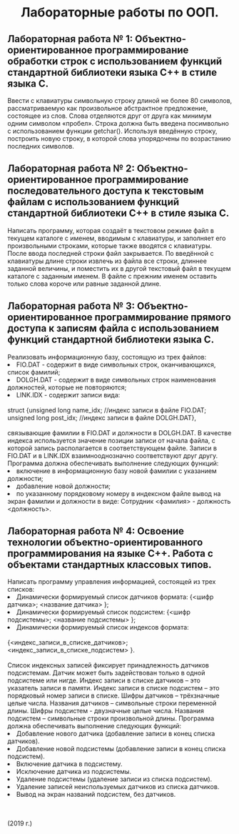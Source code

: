 <h1 align="center">Лабораторные работы по ООП.</h1>
<h2>Лабораторная работа № 1: Объектно-ориентированное программирование обработки строк с использованием функций стандартной библиотеки языка С++ в стиле языка С.</h2>
Ввести с клавиатуры символьную строку длиной не более 80 символов, рассматриваемую как произвольное абстрактное предложение, состоящее из слов. Слова отделяются друг от друга как минимум одним символом «пробел». Строка должна быть введена посимвольно с использованием функции getchar(). Используя введённую строку, построить новую строку, в которой слова упорядочены по возрастанию последних символов.
 
<h2>Лабораторная работа № 2: Объектно-ориентированное программирование последовательного доступа к текстовым файлам с использованием функций стандартной библиотеки С++ в стиле языка C.</h2>
Написать программу, которая создаёт в текстовом режиме файл в текущем каталоге с именем, вводимым с клавиатуры, и заполняет его произвольными строками, которые также вводятся с клавиатуры. После ввода последней строки файл закрывается. По введённой с клавиатуры длине строки извлечь из файла все строки, длиннее заданной величины, и поместить их в другой текстовый файл в текущем каталоге с заданным именем. В файле с прежним именем оставить только слова короче или равные заданной длине.

<h2>Лабораторная работа № 3: Объектно-ориентированное программирование прямого доступа к записям файла с использованием функций стандартной библиотеки языка C.</h2>
Реализовать информационную базу, состоящую из трех файлов:
<li>FIO.DAT - содержит в виде символьных строк, оканчивающихся, список фамилий; 
<li>DOLGH.DAT - содержит в виде символьных строк наименования должностей, которые не повторяются; 
<li>LINK.IDX - содержит записи вида: <br><br>
struct {unsigned long name_idx; //индекс записи в файле FIO.DAT; <br>
            unsigned long post_idx; //индекс записи в файле DOLGH.DAT}, <br><br>
связывающие фамилии в FIO.DAT и должности в DOLGH.DAT. В качестве индекса используется значение позиции записи от начала файла, с которой запись располагается в соответствующем файле. Записи в FIO.DAT и в LINK.IDX взаимнооднозначно соответствуют друг другу. Программа должна обеспечивать выполнение следующих функций: 
<li>включение в информационную базу новой фамилии с указанием должности; 
<li>добавление новой должности; 
<li>по указанному порядковому номеру в индексном файле вывод на экран фамилии и должности в виде: 
Сотрудник <фамилия> - должность <должность>.

<h2>Лабораторная работа № 4: Освоение технологии объектно-ориентированного программирования на языке С++. Работа с объектами стандартных классовых типов.</h2>
Написать программу управления информацией, состоящей из трех списков: 
<li>Динамически формируемый список датчиков формата: 
{<шифр датчика>; <название датчика> };
<li>Динамически формируемый список подсистем: 
{<шифр подсистемы>; <название подсистемы> };
<li>Динамически формируемый список индексов формата: <br><br>
{<индекс_записи_в_списке_датчиков>;<br>
  <индекс_записи_в_списке_подсистем> }. <br><br>
Список индексных записей фиксирует принадлежность датчиков подсистемам. Датчик может быть задействован только в одной подсистеме или нигде. 
Индекс записи в списке датчиков – это указатель записи в памяти. 
Индекс записи в списке подсистем – это порядковый номер записи в списке. 
Шифры датчиков – трёхзначные целые числа. 
Названия датчиков – символьные строки переменной длины. 
Шифры подсистем - двузначные целые числа. 
Названия подсистем – символьные строки произвольной длины. 
Программа должна обеспечивать выполнение следующих функций: 
<li>Добавление нового датчика (добавление записи в конец списка датчиков).
<li>Добавление новой подсистемы (добавление записи в конец списка подсистем). 
<li>Включение датчика в подсистему. 
<li>Исключение датчика из подсистемы. 
<li>Удаление подсистемы (удаление записи из списка подсистем). 
<li>Удаление записей неиспользуемых датчиков из списка датчиков. 
<li>Вывод на экран названий подсистем, без датчиков.

<br><br>(2019 г.)
